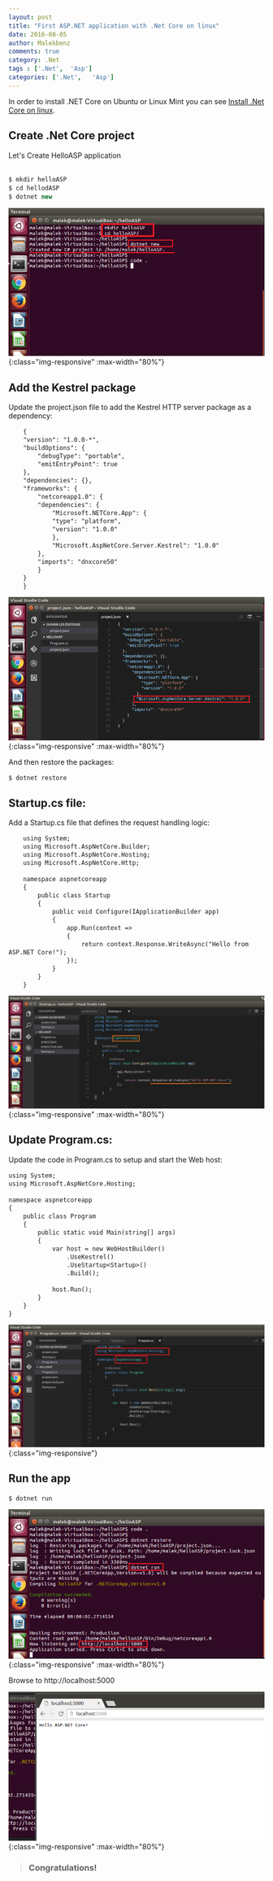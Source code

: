 ```yaml
---
layout: post
title: "First ASP.NET application with .Net Core on linux" 
date: 2016-08-05
author: Malekbenz
comments: true
category: .Net
tags : ['.Net',  'Asp']
categories: ['.Net',   'Asp']
---
```



In order to install .NET Core on Ubuntu or Linux Mint you can see [Install .Net Core on linux](/blog/2016/08/01/Install-dotnet-core-linux).


## Create .Net Core project 

Let's Create  HelloASP application 

``` Javascript

$ mkdir helloASP
$ cd hellodASP
$ dotnet new

```

![CMD](/images/dotnet/helloASP.png){:class="img-responsive" :max-width="80%"}

## Add the Kestrel package

Update the project.json file to add the Kestrel HTTP server package as a dependency:

```
    {
    "version": "1.0.0-*",
    "buildOptions": {
        "debugType": "portable",
        "emitEntryPoint": true
    },
    "dependencies": {},
    "frameworks": {
        "netcoreapp1.0": {
        "dependencies": {
            "Microsoft.NETCore.App": {
            "type": "platform",
            "version": "1.0.0"
            },
            "Microsoft.AspNetCore.Server.Kestrel": "1.0.0" 
        },
        "imports": "dnxcore50"
        }
    }
    }
```

![CMD](/images/dotnet/kestrel.png){:class="img-responsive" :max-width="80%"}


And then restore the packages:

```
$ dotnet restore
```

## Startup.cs file:

Add a Startup.cs file that defines the request handling logic:

```
    using System;
    using Microsoft.AspNetCore.Builder;
    using Microsoft.AspNetCore.Hosting;
    using Microsoft.AspNetCore.Http;

    namespace aspnetcoreapp
    {
        public class Startup
        {
            public void Configure(IApplicationBuilder app)
            {
                app.Run(context =>
                {
                    return context.Response.WriteAsync("Hello from ASP.NET Core!");
                });
            }
        }
    }
```

![CMD](/images/dotnet/startup.cs.png){:class="img-responsive" :max-width="80%"}

## Update  Program.cs:

Update the code in Program.cs to setup and start the Web host:

```
using System;
using Microsoft.AspNetCore.Hosting;

namespace aspnetcoreapp
{
    public class Program
    {
        public static void Main(string[] args)
        {
            var host = new WebHostBuilder()
                .UseKestrel()
                .UseStartup<Startup>()
                .Build();

            host.Run();
        }
    }
}
```

![CMD](/images/dotnet/Program.cs.png){:class="img-responsive"}

## Run the app

```
$ dotnet run
```

![CMD](/images/dotnet/dotnetrun.png){:class="img-responsive" :max-width="80%"}

Browse to http://localhost:5000

![CMD](/images/dotnet/browseaspnet.png){:class="img-responsive" :max-width="80%"}

>
> ### Congratulations!
>